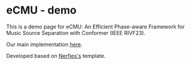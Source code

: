 # eCMU - demo
This is a demo page for eCMU: An Efficient Phase-aware Framework for Music Source Separation with Conformer (IEEE RIVF23).

Our main implementation [here](https://github.com/thamquocdung/eCMU).

Developed based on [Nerfies's](https://github.com/nerfies/nerfies.github.iohttps://github.com/nerfies/nerfies.github.io) template.


